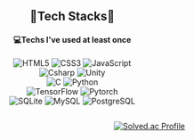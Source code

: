  

  


<div align="center" style="display:inline-block;">
  <h2>🎈Tech Stacks🎈</h2>
  <h4>💻Techs I've used at least once</h4>
  
  <img alt="HTML5" src ="https://img.shields.io/badge/HTML5-E34F26.svg?&style=for-the-badge&logo=HTML5&logoColor=white"/> <img alt="CSS3" src ="https://img.shields.io/badge/CSS3-1572B6.svg?&style=for-the-badge&logo=CSS3&logoColor=white"/> <img alt="JavaScript" src ="https://img.shields.io/badge/JavaScript-F7DF1E.svg?&style=for-the-badge&logo=JavaScript&logoColor=black"/><br>
<img alt="Csharp" src ="https://img.shields.io/badge/C Sharp-239120.svg?&style=for-the-badge&logo=C sharp&logoColor=white"/> <img alt="Unity" src ="https://img.shields.io/badge/Unity-FFFFFF.svg?&style=for-the-badge&logo=Unity&logoColor=black"/><br>
<img alt="C" src ="https://img.shields.io/badge/C-A8B9CC.svg?&style=for-the-badge&logo=C&logoColor=white"/> <img alt="Python" src ="https://img.shields.io/badge/Python-3776AB.svg?&style=for-the-badge&logo=Python&logoColor=white"/><br>
<img alt="TensorFlow" src ="https://img.shields.io/badge/TensorFlow-FF6F00.svg?&style=for-the-badge&logo=TensorFlow&logoColor=white"/> <img alt="Pytorch" src ="https://img.shields.io/badge/Pytorch-EE4C2C.svg?&style=for-the-badge&logo=Pytorch&logoColor=white"/><br>
<img alt="SQLite" src ="https://img.shields.io/badge/SQLite-003B57.svg?&style=for-the-badge&logo=SQLite&logoColor=white"/> <img alt="MySQL" src ="https://img.shields.io/badge/MySQL-4479A1.svg?&style=for-the-badge&logo=MySQL&logoColor=white"/> <img alt="PostgreSQL" src ="https://img.shields.io/badge/PostgreSQL-4169E1.svg?&style=for-the-badge&logo=PostgreSQL&logoColor=white"/>

  
</div>


<div align="center">

    
[![Solved.ac Profile](http://mazassumnida.wtf/api/generate_badge?boj=cku7808)](https://solved.ac/cku7808)
    
    
</div>   
